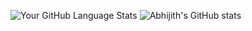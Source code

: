 ![Your GitHub Language Stats](https://github-readme-stats.vercel.app/api/top-langs/?username=Abhijith7711&layout=compact)
![Abhijith's GitHub stats](https://github-readme-stats.vercel.app/api?username=Abhijith7711&show_icons=true)
